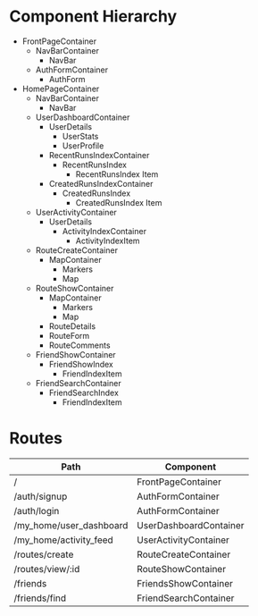 # Component Hierarchy
* FrontPageContainer
  * NavBarContainer
    * NavBar
  * AuthFormContainer
    * AuthForm
* HomePageContainer
    * NavBarContainer
        * NavBar
  * UserDashboardContainer
    * UserDetails
        * UserStats
        * UserProfile
    * RecentRunsIndexContainer
        * RecentRunsIndex
            * RecentRunsIndex Item
    * CreatedRunsIndexContainer
        * CreatedRunsIndex
            * CreatedRunsIndex Item
  * UserActivityContainer
    * UserDetails
        * ActivityIndexContainer
            * ActivityIndexItem
  * RouteCreateContainer
    * MapContainer
        * Markers
        * Map
  * RouteShowContainer
    * MapContainer
        * Markers
        * Map
    * RouteDetails
    * RouteForm
    * RouteComments
  * FriendShowContainer
    * FriendShowIndex
        * FriendIndexItem
  * FriendSearchContainer
    * FriendSearchIndex
      * FriendIndexItem
# Routes
Path | Component
------------ | -------------
/ | FrontPageContainer
/auth/signup | AuthFormContainer
/auth/login | AuthFormContainer
/my_home/user_dashboard | UserDashboardContainer
/my_home/activity_feed | UserActivityContainer
/routes/create | RouteCreateContainer
/routes/view/:id | RouteShowContainer
/friends | FriendsShowContainer
/friends/find | FriendSearchContainer
